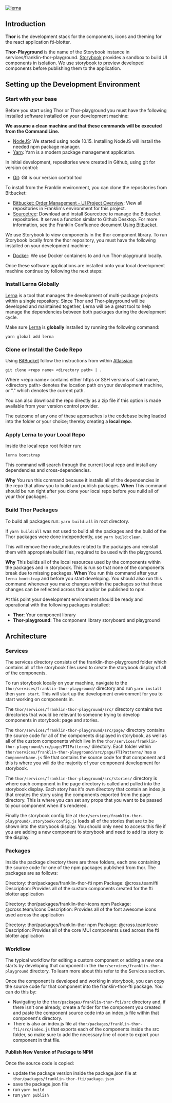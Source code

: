 [![lerna](https://img.shields.io/badge/maintained%20with-lerna-cc00ff.svg)](https://lerna.js.org/)

## Introduction

**Thor** is the development stack for the components, icons and theming for the react application fti-blotter.   

**Thor-Playground** is the name of the Storybook instance in services/franklin-thor-playground.  [Storybook](https://storybook.js.org/) provides a sandbox to build UI components in isolation.  We use storybook to preview developed components before publishing them to the application. 


## Setting up the Development Environment

### Start with your base

Before you start using Thor or Thor-playground you must have the following installed software installed on your development machine:

**We assume a clean machine and that these commands will be executed from the Command Line.**

- [NodeJS](https://nodejs.org/en/): We started using node 10.15.  Installing NodeJS will install the needed npm package manager.
- [Yarn](https://yarnpkg.com/en/docs/install#mac-stable): Yarn is a modern package management application.

In initial development, repositories were created in Github, using git for version control:
- [Git](https://git-scm.com/downloads): Git is our version control tool

To install from the Franklin environment, you can clone the repositories from Bitbucket:
- [Bitbucket: Order Management - UI Project Overview](http://stash.noam.corp.frk.com:7990/projects/OMU): View all repositories in Franklin's environment for this project.  
- [Sourcetree](http://www.sourcetreeapp.com/): Download and install Sourcetree to manage the Bitbucket repositories.  It serves a function similar to Github Desktop.  For more information, see the Franklin Confluence document [Using Bitbucket](http://confluence.corp.frk.com:8090/display/IMDL/Using+Bitbucket).

We use Storybook to view components in the thor component library.  To run Storybook locally from the thor repository, you must have the following installed on your development machine:

- [Docker](https://www.docker.com/products/docker-desktop): We use Docker containers to and run Thor-playground locally.

Once these software applications are installed onto your local development machine continue by following the next steps:

### Install Lerna Globally

[Lerna](https://lerna.js.org/) is a tool that manages the development of multi-package projects within a single repository. Since Thor and Thor-playground will be developed and maintained together, Lerna will be a great tool to help manage the dependencies between both packages during the development cycle.

Make sure [Lerna](https://lerna.js.org/) is **globally** installed by running the following command:

```text
yarn global add lerna
```

### Clone or Install the Code Repo

Using [BitBucket](https://confluence.atlassian.com/bitbucket/clone-a-repository-223217891.html) follow the instructions from within [Atlassian](https://confluence.atlassian.com/bitbucket/clone-a-repository-223217891.html)

```text
git clone <repo name> <directory path> | .
```

Where &lt;repo name&gt; contains either https or SSH versions of said name, &lt;directory path&gt; denotes the location path on your development machine, or "." which denotes the current path.

You can also download the repo directly as a zip file if this option is made available from your version control provider.

The outcome of any one of these approaches is the codebase being loaded into the folder or your choice; thereby creating a **local repo**.


### Apply Lerna to your Local Repo

Inside the local repo root folder run:

```text
lerna bootstrap
```

This command will search through the current local repo and install any dependencies and cross-dependencies.

**Why** You run this command because it installs all of the dependencies in the repo that allow you to build and publish packages.
**When** This command should be run right after you clone your local repo before you nuild all of your thor packages.


### Build Thor Packages

To build all packages run: `yarn build:all` in root directory.

If `yarn build:all` was not used to build all the packages and the build of the Thor packages were done independently, use `yarn build:clean`.

This will remove the node_modules related to the packages and reinstall them with appropriate build files,
required to be used with the playground.

**Why** This builds all of the local resources used by the components within the packages and in storybook. This is run so that none of the components break due to missing packages.
**When** You run this command after your `lerna bootstrap` and before you start developing. You should also run this command whenever you make changes within the packages so that those changes can be reflected across thor and/or be published to npm.

At this point your development environment should be ready and operational with the following packages installed:

- **Thor**: Your component library
- **Thor-playground**: The component library storyboard and playground


## Architecture

### Services

The services directory consists of the franklin-thor-playground folder which contains all of the storybook files used to create the storybook display of all of the components.

To run storybook locally on your machine, navigate to the `thor/services/franklin-thor-playground/` directory and run `yarn install` then `yarn start`. This will start up the development environment for you to start working on components in.

The `thor/services/franklin-thor-playground/src/` directory contains two directories that would be relevant to someone trying to develop components in storybook: page and stories.

The `thor/services/franklin-thor-playground/src/page/` directory contains the source code for all of the components displayed in storybook, as well as all of the custom components which live in the `thor/services/franklin-thor-playground/src/page/FTIPatterns/` directory. Each folder within `thor/services/franklin-thor-playground/src/page/FTIPatterns/` has a `ComponentName.js` file that contains the source code for that component and this is where you will do the majority of your component development for storybook.

The `thor/services/franklin-thor-playground/src/stories/` directory is where each component in the page directory is called and pulled into the storybook display. Each story has it's own directory that contain an index.js that creates the story using the components exported from the page directory. This is where you can set any props that you want to be passed to your component when it's rendered.

Finally the storybook config file at `thor/services/franklin-thor-playground/.storybook/config.js` loads all of the stories that are to be shown into the storybook display. You should only need to access this file if you are adding a new component to storybook and need to add its story to the display.

### Packages

Inside the package directory there are three folders, each one containing the source code for one of the npm packages published from thor. The packages are as follows:


Directory: thor/packages/franklin-thor-fti
npm Package: @cross.team/fti
Description: Provides all of the custom components created for the fti blotter application

Directory: thor/packages/franklin-thor-icons
npm Package: @cross.team/icons
Description: Provides all of the font awesome icons used across the application

Directory: thor/packages/franklin-thor
npm Package: @cross.team/core
Description: Provides all of the core MUI components used across the fti blotter application

### Workflow

The typical workflow for editing a custom component or adding a new one starts by developing that component in the `thor/services/franklin-thor-playground` directory. To learn more about this refer to the Services section.

Once the component is developed and working in storybook, you can copy the source code for that component into the franklin-thor-fti package. You can do this by:
- Navigating to the `thor/packages/franklin-thor-fti/src` directory and, if there isn't one already, create a folder for the component you created and paste the component source code into an index.js file within that component's directory. 
- There is also an index.js file at `thor/packages/franklin-thor-fti/src/index.js` that exports each of the components inside the src folder, so make sure to add the necessary line of code to export your component in that file.

#### Publish New Version of Package to NPM

Once the source code is copied:
- update the package version inside the package.json file at `thor/packages/franklin-thor-fti/package.json`
- save the package.json file
- run `yarn build`
- run `yarn publish`
